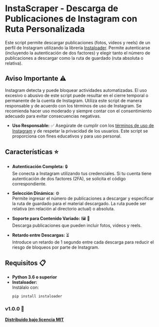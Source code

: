 # InstaScraper - Descarga de Publicaciones de Instagram con Ruta Personalizada

Este script permite descargar publicaciones (fotos, videos y reels) de un perfil de Instagram utilizando la librería [Instaloader](https://github.com/instaloader/instaloader). Permite autenticarse (incluyendo la autenticación de dos factores) y elegir tanto el número de publicaciones a descargar como la ruta de guardado (ruta absoluta o relativa).

## Aviso Importante :warning:
  Instagram detecta y puede bloquear actividades automatizadas. El uso excesivo o abusivo de este script puede resultar en el cierre temporal o permanente de la cuenta de Instagram. Utiliza este script de manera responsable y de acuerdo con los términos de uso de Instagram. Se recomienda hacer uso moderado y siempre contar con el consentimiento adecuado para evitar consecuencias negativas.
- **Uso Responsable:** :white_check_mark:
  Asegúrate de cumplir con los [términos de uso de Instagram](https://help.instagram.com/) y de respetar la privacidad de los usuarios. Este script se proporciona con fines educativos y para uso personal.

## Características :star: 

- **Autenticación Completa:**  :lock:  
  Se conecta a Instagram utilizando tus credenciales. Si tu cuenta tiene autenticación de dos factores (2FA), se solicita el código correspondiente.

- **Selección Dinámica:**  :gear:  
  Permite ingresar el número de publicaciones a descargar y especificar la ruta de guardado para el material descargado. La ruta puede ser relativa (en relación al directorio actual) o absoluta.

- **Soporte para Contenido Variado:**  :framed_picture: :movie_camera:  
  Descarga publicaciones que pueden incluir fotos, videos y reels.

- **Retardo entre Descargas:**  :hourglass_flowing_sand:  
  Introduce un retardo de 1 segundo entre cada descarga para reducir el riesgo de bloqueos por parte de Instagram.

## Requisitos :clipboard:

- **Python 3.6 o superior**
- **Instaloader:**  
  Instálalo con:
  ```bash
  pip install instaloader

### v1.0.0 :tada:
[**Distribuido bajo licencia MIT**](../LICENSE)